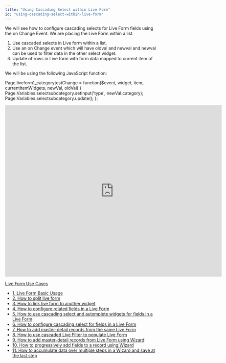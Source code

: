 ```yaml
---
title: "Using Cascading Select within Live Form"
id: "using-cascading-select-within-live-form"
---
```


We will see how to configure cascading selects for Live Form fields using the on Change Event. We are placing the Live Form within a list.

1. Use cascaded selects in Live form within a list.
2. Use an on Change event which will have oldval and newval and newval can be used to filter data in the other select widget.
3. Update of rows in Live form with form data mapped to current item of the list.

We will be using the following JavaScript function:

Page.liveform1_categorytestChange = function($event, widget, item, currentItemWidgets, newVal, oldVal) {
    Page.Variables.selectsubcategory.setInput('type', newVal.category);
    Page.Variables.selectsubcategory.update();
};

<iframe width="708" height="560" src="https://docs.google.com/presentation/d/e/2PACX-1vThYpK4cJfRIKcUk6TAh8lJGUC-QkBH5gAEBtWimJuT3qO5JKPCbR5QWRg7qDyfZqdshLQkupwo1Bz2/embed?start=false&amp;loop=false&amp;delayms=3000" frameborder="0" allowfullscreen="allowfullscreen" mozallowfullscreen="mozallowfullscreen" webkitallowfullscreen="webkitallowfullscreen"></iframe>

[Live Form Use Cases](/learn/app-development/widgets/datalive/live-form/liveform-use-cases/)

- [1. Live Form Basic Usage](/learn/app-development/widgets/datalive/live-form/live-form-basic-usage/)
- [2. How to split live form](/learn/how-tos/live-form-tabbed-form/)
- [3. How to link live form to another widget](/learn/how-tos/live-form-linking-another-widget/)
- [4. How to configure related fields in a Live Form](/learn/how-tos/live-form-related-fields/)
- [5. How to use cascading select and automplete widgets for fields in a Live Form](/learn/how-tos/using-cascading-select-autocomplete-live-form-fields/)
- [6. How to configure cascading select for fields in a Live Form](/learn/how-tos/using-cascading-select-within-live-form/)
- [7. How to add master-detail records from the same Live Form](/learn/how-tos/adding-master-detail-records-transaction/)
- [8. How to use cascaded Live Filter to populate Live Form](/learn/how-tos/using-cascading-filter-populate-live-form/)
- [9. How to add master-detail records from Live Form using Wizard](/learn/how-tos/using-wizard-master-detail-live-form/)
- [10. How to progressively add fields to a record using Wizard](/learn/how-tos/using-wizard-progressive-data-entry-live-form/)
- [11. How to accumulate data over multiple steps in a Wizard and save at the last step](/learn/how-tos/using-wizard-cumulative-data-entry-live-form/)
